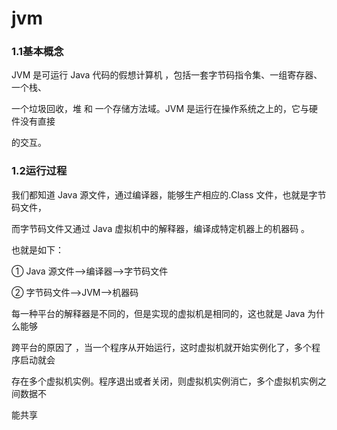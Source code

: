 # jvm



### 1.1基本概念

JVM 是可运行 Java 代码的假想计算机 ，包括一套字节码指令集、一组寄存器、一个栈、

一个垃圾回收，堆 和 一个存储方法域。JVM 是运行在操作系统之上的，它与硬件没有直接

的交互。

### 1.2运行过程

我们都知道 Java 源文件，通过编译器，能够生产相应的.Class 文件，也就是字节码文件，

而字节码文件又通过 Java 虚拟机中的解释器，编译成特定机器上的机器码 。

也就是如下：

① Java 源文件—->编译器—->字节码文件

② 字节码文件—->JVM—->机器码

每一种平台的解释器是不同的，但是实现的虚拟机是相同的，这也就是 Java 为什么能够

跨平台的原因了 ，当一个程序从开始运行，这时虚拟机就开始实例化了，多个程序启动就会

存在多个虚拟机实例。程序退出或者关闭，则虚拟机实例消亡，多个虚拟机实例之间数据不

能共享




